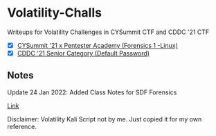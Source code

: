 # Volatility-Challs
Writeups for Volatility Challenges in CYSummit CTF and CDDC '21 CTF

- [x] [CYSummit '21 x Pentester Academy (Forensics 1 -Linux)](https://github.com/RyanNgCT/Volatility-Challs/blob/main/CYSummit-PentesterAcademy/Forensics%201.md)
- [x] [CDDC '21 Senior Category (Default Password)](https://github.com/RyanNgCT/Volatility-Challs/blob/main/CDDC%2021/Default_Password.md)

## Notes
Update 24 Jan 2022: Added Class Notes for SDF Forensics

[Link]()


Disclaimer: Volatility Kali Script not by me. Just copied it for my own reference.
